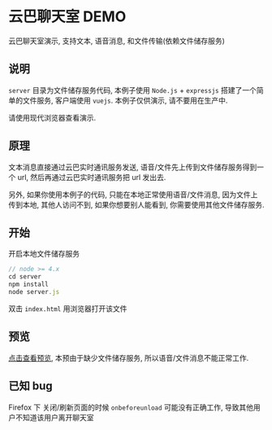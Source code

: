 云巴聊天室 DEMO
====  
云巴聊天室演示, 支持文本, 语音消息, 和文件传输(依赖文件储存服务)

## 说明  
`server` 目录为文件储存服务代码, 本例子使用 `Node.js` + `expressjs` 搭建了一个简单的文件服务, 客户端使用 `vuejs`.
本例子仅供演示, 请不要用在生产中.  

请使用现代浏览器查看演示.

## 原理  
文本消息直接通过云巴实时通讯服务发送, 语音/文件先上传到文件储存服务得到一个 url, 然后再通过云巴实时通讯服务把 url 发出去.  

另外, 如果你使用本例子的代码, 只能在本地正常使用语音/文件消息, 因为文件上传到本地, 其他人访问不到, 如果你想要别人能看到, 你需要使用其他文件储存服务.

## 开始  
开启本地文件储存服务
```js
// node >= 4.x
cd server
npm install
node server.js  
```
双击 `index.html` 用浏览器打开该文件  


## 预览  
[点击查看预览](https://yunba.github.io/yunba_chatroom_demo/index.html), 本预由于缺少文件储存服务, 所以语音/文件消息不能正常工作.

## 已知 bug  
Firefox 下 关闭/刷新页面的时候 `onbeforeunload` 可能没有正确工作, 导致其他用户不知道该用户离开聊天室  